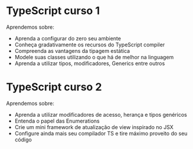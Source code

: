 # TypeScript curso 1 
Aprendemos sobre:

* Aprenda a configurar do zero seu ambiente
* Conheça gradativamente os recursos do TypeScript compiler
* Compreenda as vantagens da tipagem estática
* Modele suas classes utilizando o que há de melhor na linguagem
* Aprenda a utilizar tipos, modificadores, Generics entre outros

# TypeScript curso 2
Aprendemos sobre:

* Aprenda a utilizar modificadores de acesso, herança e tipos genéricos
* Entenda o papel das Enumerations
* Crie um mini framework de atualização de view inspirado no JSX
* Configure ainda mais seu compilador TS e tire máximo proveito do seu código
